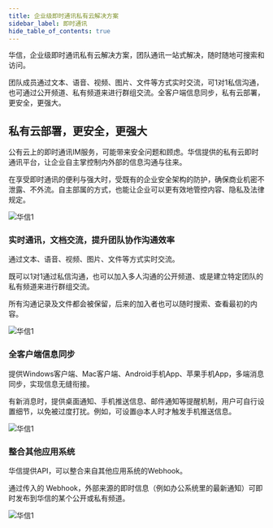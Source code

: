 ```yaml
---
title: 企业级即时通讯私有云解决方案
sidebar_label: 即时通讯
hide_table_of_contents: true
---
```


华信，企业级即时通讯私有云解决方案，团队通讯一站式解决，随时随地可搜索和访问。

团队成员通过文本、语音、视频、图片、文件等方式实时交流，可1对1私信沟通，也可通过公开频道、私有频道来进行群组交流。全客户端信息同步，私有云部署，更安全，更强大。

## 私有云部署，更安全，更强大

公有云上的即时通讯IM服务，可能带来安全问题和顾虑。华信提供的私有云即时通讯平台，让企业自主掌控制内外部的信息沟通与往来。

在享受即时通讯的便利与强大时，受既有的企业安全架构的防护，确保商业机密不泄露、不外流。自主部属的方式，也能让企业可以更有效地管控内容、隐私及法律规定。

![华信1](/assets/messenger/messenger1.png)

### 实时通讯，文档交流，提升团队协作沟通效率

通过文本、语音、视频、图片、文件等方式实时交流。

既可以1对1通过私信沟通，也可以加入多人沟通的公开频道、或是建立特定团队的私有频道来进行群组交流。

所有沟通记录及文件都会被保留，后来的加入者也可以随时搜索、查看最初的内容。

![华信1](/assets/messenger/messenger2.png)

### 全客户端信息同步

提供Windows客户端、Mac客户端、Android手机App、苹果手机App，多端消息同步，实现信息无缝衔接。

有新消息时，提供桌面通知、手机推送信息、邮件通知等提醒机制，用户可自行设置细节，以免被过度打扰。例如，可设置@本人时才触发手机推送信息。

![华信1](/assets/messenger/messenger3.png)

### 整合其他应用系统

华信提供API，可以整合来自其他应用系统的Webhook。

通过传入的 Webhook，外部来源的即时信息（例如办公系统里的最新通知）可即时发布到华信的某个公开或私有频道。

![华信1](/assets/messenger/messenger4.png)

